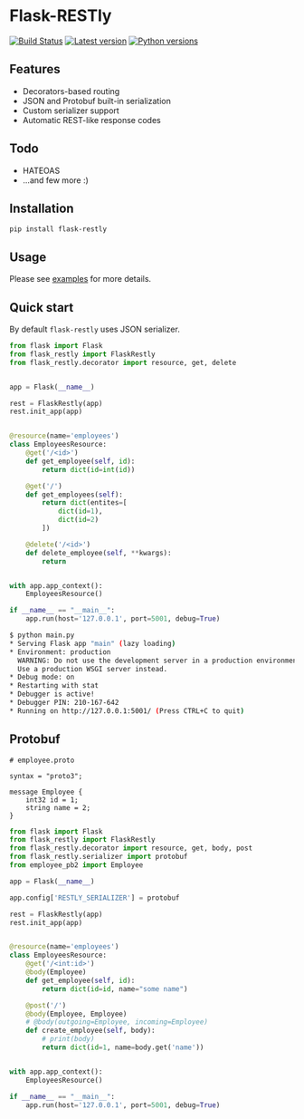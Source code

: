 # Flask-RESTly

[![Build Status](https://travis-ci.org/gorzechowski/flask-restly.svg?branch=master)](https://travis-ci.org/gorzechowski/flask-restly)
[![Latest version](https://img.shields.io/pypi/v/flask-restly.svg)](https://pypi.org/project/flask-restly)
[![Python versions](https://img.shields.io/pypi/pyversions/flask-restly.svg)](https://pypi.org/project/flask-restly)

## Features

* Decorators-based routing
* JSON and Protobuf built-in serialization
* Custom serializer support
* Automatic REST-like response codes

## Todo

* HATEOAS
* ...and few more :)

## Installation

```
pip install flask-restly
```

## Usage

Please see [examples](/examples) for more details.

## Quick start

By default `flask-restly` uses JSON serializer.

```python
from flask import Flask
from flask_restly import FlaskRestly
from flask_restly.decorator import resource, get, delete


app = Flask(__name__)

rest = FlaskRestly(app)
rest.init_app(app)


@resource(name='employees')
class EmployeesResource:
    @get('/<id>')
    def get_employee(self, id):
        return dict(id=int(id))

    @get('/')
    def get_employees(self):
        return dict(entites=[
            dict(id=1),
            dict(id=2)
        ])

    @delete('/<id>')
    def delete_employee(self, **kwargs):
        return


with app.app_context():
    EmployeesResource()

if __name__ == "__main__":
    app.run(host='127.0.0.1', port=5001, debug=True)
```

```bash
$ python main.py
* Serving Flask app "main" (lazy loading)
* Environment: production
  WARNING: Do not use the development server in a production environment.
  Use a production WSGI server instead.
* Debug mode: on
* Restarting with stat
* Debugger is active!
* Debugger PIN: 210-167-642
* Running on http://127.0.0.1:5001/ (Press CTRL+C to quit)
```

## Protobuf

```
# employee.proto

syntax = "proto3";

message Employee {
    int32 id = 1;
    string name = 2;
}
```

```python
from flask import Flask
from flask_restly import FlaskRestly
from flask_restly.decorator import resource, get, body, post
from flask_restly.serializer import protobuf
from employee_pb2 import Employee

app = Flask(__name__)

app.config['RESTLY_SERIALIZER'] = protobuf

rest = FlaskRestly(app)
rest.init_app(app)


@resource(name='employees')
class EmployeesResource:
    @get('/<int:id>')
    @body(Employee)
    def get_employee(self, id):
        return dict(id=id, name="some name")

    @post('/')
    @body(Employee, Employee)
    # @body(outgoing=Employee, incoming=Employee)
    def create_employee(self, body):
        # print(body)
        return dict(id=1, name=body.get('name'))


with app.app_context():
    EmployeesResource()

if __name__ == "__main__":
    app.run(host='127.0.0.1', port=5001, debug=True)


```
